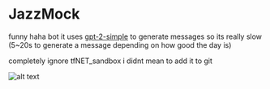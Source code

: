 # JazzMock
funny haha bot it uses [gpt-2-simple](https://github.com/minimaxir/gpt-2-simple) to generate messages so its really slow (5~20s to generate a message depending on how good the day is)

completely ignore tfNET_sandbox i didnt mean to add it to git

![alt text](https://i.imgur.com/aqkBUaL.png)
